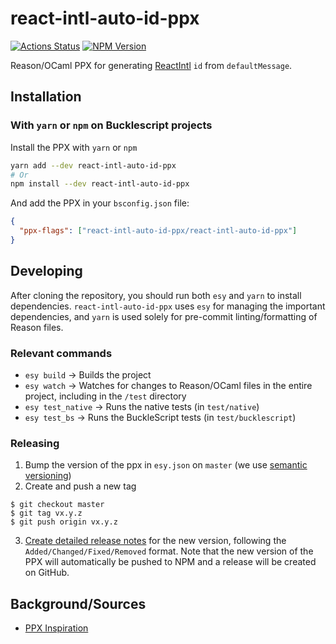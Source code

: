 # react-intl-auto-id-ppx

[![Actions Status](https://github.com/SimonDegraeve/react-intl-auto-id-ppx/workflows/CI/badge.svg)](https://github.com/SimonDegraeve/react-intl-auto-id-ppx/actions)
[![NPM Version](https://badge.fury.io/js/react-intl-auto-id-ppx.svg)](https://badge.fury.io/js/react-intl-auto-id-ppx)

Reason/OCaml PPX for generating [ReactIntl](https://github.com/formatjs/formatjs) `id` from `defaultMessage`.

## Installation

### With `yarn` or `npm` on Bucklescript projects

Install the PPX with `yarn` or `npm`

```bash
yarn add --dev react-intl-auto-id-ppx
# Or
npm install --dev react-intl-auto-id-ppx
```

And add the PPX in your `bsconfig.json` file:

```json
{
  "ppx-flags": ["react-intl-auto-id-ppx/react-intl-auto-id-ppx"]
}
```

## Developing

After cloning the repository, you should run both `esy` and `yarn` to install
dependencies. `react-intl-auto-id-ppx` uses `esy` for managing the important dependencies,
and `yarn` is used solely for pre-commit linting/formatting of Reason files.

### Relevant commands

- `esy build` -> Builds the project
- `esy watch` -> Watches for changes to Reason/OCaml files in the entire project, including in the `/test` directory
- `esy test_native` -> Runs the native tests (in `test/native`)
- `esy test_bs` -> Runs the BuckleScript tests (in `test/bucklescript`)

### Releasing

1. Bump the version of the ppx in `esy.json` on `master` (we use [semantic versioning](https://semver.org/))
2. Create and push a new tag

```
$ git checkout master
$ git tag vx.y.z
$ git push origin vx.y.z
```

3. [Create detailed release notes](https://github.com/SimonDegraeve/react-intl-auto-id-ppx/releases) for the new version, following the `Added/Changed/Fixed/Removed` format. Note that the new version of the PPX will automatically be pushed to NPM and a release will be created on GitHub.

## Background/Sources

- [PPX Inspiration](https://github.com/dylanirlbeck/tailwind-ppx)
